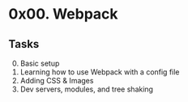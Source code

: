 # 0x00. Webpack
## Tasks
0. Basic setup
1. Learning how to use Webpack with a config file
2. Adding CSS & Images
3. Dev servers, modules, and tree shaking

